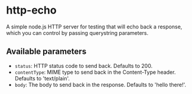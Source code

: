 # http-echo

A simple node.js HTTP server for testing that will echo back a response, which you can control by passing querystring parameters.

## Available parameters

- `status`: HTTP status code to send back. Defaults to 200.
- `contentType`: MIME type to send back in the Content-Type header. Defaults to 'text/plain'.
- `body`: The body to send back in the response. Defaults to 'hello there!'.